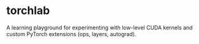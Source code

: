 # torchlab
A learning playground for experimenting with low-level CUDA kernels and custom PyTorch extensions (ops, layers, autograd).
